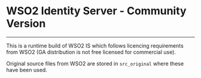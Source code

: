# WSO2 Identity Server - Community Version
---

This is a runtime build of WSO2 IS which follows licencing requirements from WSO2 (GA distribution is not free licensed for commercial use).

Original source files from WSO2 are stored in `src_original` where these have been used.

